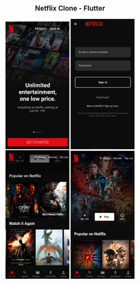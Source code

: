 ## <p align="center">Netflix Clone - Flutter</p>

<p align="center">
  <img src="screenshots/1.jpg" alt="Image 1" width="200" height="400"/>
  <img src="screenshots/2.jpg" alt="Image 1" width="200"/>
  <img src="screenshots/3.jpg" alt="Image 1" width="200"/>
  <img src="screenshots/4.jpg" alt="Image 1" width="200"/>
</p>
